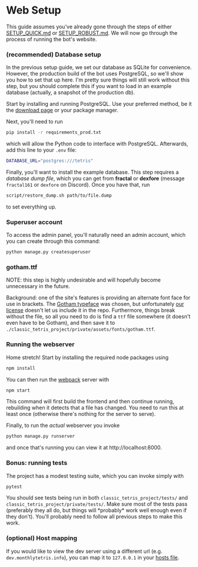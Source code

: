 # Web Setup

This guide assumes you've already gone through the steps of either [SETUP_QUICK.md](SETUP_QUICK.md) or [SETUP_ROBUST.md](SETUP_ROBUST.md). We will now go through the process of running the bot's website.

### (recommended) Database setup

In the previous setup guide, we set our database as SQLite for convenience. However, the production build of the bot uses PostgreSQL, so we'll show you how to set that up here. I'm pretty sure things will still work without this step, but you should complete this if you want to load in an example database (actually, a snapshot of the production db).

Start by installing and running PostgreSQL. Use your preferred method, be it the [download page]([https://www.postgresql.org/download/](https://www.postgresql.org/download/)) or your package manager.

Next, you'll need to run
```bash
pip install -r requirements_prod.txt
```
which will allow the Python code to interface with PostgreSQL. Afterwards, add this line to your `.env` file:
```bash
DATABASE_URL="postgres:///tetris"
```

Finally, you'll want to install the example database. This step requires a *database dump file*, which you can get from **fractal** or **dexfore** (message `fractal161` or `dexfore` on Discord). Once you have that, run
```bash
script/restore_dump.sh path/to/file.dump
```
to set everything up.

### Superuser account

To access the admin panel, you'll naturally need an admin account, which you can create through this command:
```bash
python manage.py createsuperuser
```

### gotham.ttf

NOTE: this step is highly undesirable and will hopefully become unnecessary in the future.

Background: one of the site's features is providing an alternate font face for use in brackets. The [Gotham typeface](https://typography.com/fonts/gotham/overview) was chosen, but unfortunately [our license](/LICENSE) doesn't let us include it in the repo. Furthermore, things break without the file, so all you need to do is find a `ttf` file somewhere (it doesn't even have to be Gotham), and then save it to `./classic_tetris_project/private/assets/fonts/gotham.ttf`.

### Running the webserver

Home stretch! Start by installing the required node packages using
```bash
npm install
```
You can then run the [webpack](https://webpack.js.org/) server with
```bash
npm start
```
This command will first build the frontend and then continue running, rebuilding when it detects that a file has changed. You need to run this at least once (otherwise there's nothing for the server to serve).

Finally, to run the *actual* webserver you invoke
```bash
python manage.py runserver
```
and once that's running you can view it at http://localhost:8000.

### Bonus: running tests

The project has a modest testing suite, which you can invoke simply with
```bash
pytest
```
You should see tests being run in both `classic_tetris_project/tests/` and `classic_tetris_project/private/tests/`. Make sure most of the tests pass (preferably they all do, but things will \*probably* work well enough even if they don't). You'll probably need to follow all previous steps to make this work.

### (optional) Host mapping

If you would like to view the dev server using a different url (e.g. `dev.monthlytetris.info`), you can map it to `127.0.0.1` in your [hosts file](https://en.wikipedia.org/wiki/Hosts_(file)).
